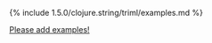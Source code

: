{% include 1.5.0/clojure.string/triml/examples.md %}

[Please add examples!](https://github.com/arrdem/grimoire/edit/master/_includes/1.6.0/clojure.string/triml/examples.md)
